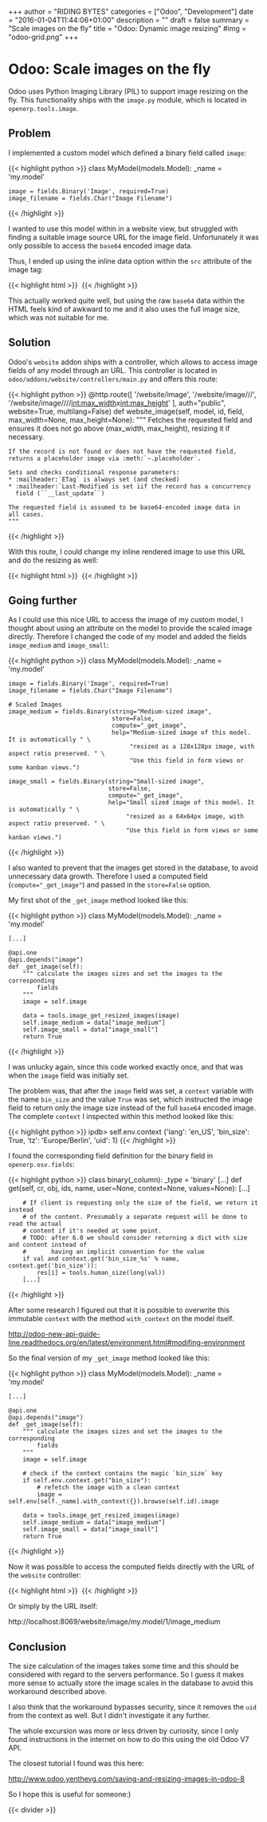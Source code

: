 +++
author = "RIDING BYTES"
categories = ["Odoo", "Development"]
date = "2016-01-04T11:44:06+01:00"
description = ""
draft = false
summary = "Scale images on the fly"
title = "Odoo: Dynamic image resizing"
#img = "odoo-grid.png"
+++

# Odoo: Scale images on the fly

Odoo uses Python Imaging Library (PIL) to support image resizing on the fly.
This functionality ships with the `image.py` module, which is located in
`openerp.tools.image`.

## Problem

I implemented a custom model which defined a binary field called `image`:

{{< highlight python >}}
class MyModel(models.Model):
    _name = 'my.model'

    image = fields.Binary('Image', required=True)
    image_filename = fields.Char("Image Filename")
{{< /highlight >}}

I wanted to use this model within in a website view, but struggled with finding
a suitable image source URL for the image field. Unfortunately it was only
possible to access the `base64` encoded image data.

Thus, I ended up using the inline data option within the `src` attribute of the
image tag:

{{< highlight html >}}
<img t-attf-src="data:image/jpg;base64,{{ my.model.image }}" />
{{< /highlight >}}

This actually worked quite well, but using the raw `base64` data within the
HTML feels kind of awkward to me and it also uses the full image size, which
was not suitable for me.


## Solution

Odoo's `website` addon ships with a controller, which allows to access image
fields of any model through an URL. This controller is located in
`odoo/addons/website/controllers/main.py` and offers this route:

{{< highlight python >}}
@http.route([
    '/website/image',
    '/website/image/<model>/<id>/<field>',
    '/website/image/<model>/<id>/<field>/<int:max_width>x<int:max_height>'
    ], auth="public", website=True, multilang=False)
def website_image(self, model, id, field, max_width=None, max_height=None):
    """ Fetches the requested field and ensures it does not go above
    (max_width, max_height), resizing it if necessary.

    If the record is not found or does not have the requested field,
    returns a placeholder image via :meth:`~.placeholder`.

    Sets and checks conditional response parameters:
    * :mailheader:`ETag` is always set (and checked)
    * :mailheader:`Last-Modified is set iif the record has a concurrency
      field (``__last_update``)

    The requested field is assumed to be base64-encoded image data in
    all cases.
    """
{{< /highlight >}}

With this route, I could change my inline rendered image to use this URL and do
the resizing as well:

{{< highlight html >}}
<img t-attf-src="/website/image/my.model/{{ my.model.id }}/image/128x128" />
{{< /highlight >}}


## Going further

As I could use this nice URL to access the image of my custom model, I thought
about using an attribute on the model to provide the scaled image directly.
Therefore I changed the code of my model and added the fields `image_medium`
and `image_small`:

{{< highlight python >}}
class MyModel(models.Model):
    _name = 'my.model'

    image = fields.Binary('Image', required=True)
    image_filename = fields.Char("Image Filename")

    # Scaled Images
    image_medium = fields.Binary(string="Medium-sized image",
                                 store=False,
                                 compute="_get_image",
                                 help="Medium-sized image of this model. It is automatically " \
                                      "resized as a 128x128px image, with aspect ratio preserved. " \
                                      "Use this field in form views or some kanban views.")

    image_small = fields.Binary(string="Small-sized image",
                                store=False,
                                compute="_get_image",
                                help="Small sized image of this model. It is automatically " \
                                     "resized as a 64x64px image, with aspect ratio preserved. " \
                                     "Use this field in form views or some kanban views.")

{{< /highlight >}}

I also wanted to prevent that the images get stored in the database, to avoid
unnecessary data growth. Therefore I used a computed field
(`compute="_get_image"`) and passed in the `store=False` option.

My first shot of the `_get_image` method looked like this:

{{< highlight python >}}
class MyModel(models.Model):
    _name = 'my.model'

    [...]

    @api.one
    @api.depends("image")
    def _get_image(self):
        """ calculate the images sizes and set the images to the corresponding
            fields
        """
        image = self.image

        data = tools.image_get_resized_images(image)
        self.image_medium = data["image_medium"]
        self.image_small = data["image_small"]
        return True

{{< /highlight >}}

I was unlucky again, since this code worked exactly once, and that was when the
`image` field was initially set.

The problem was, that after the `image` field was set, a `context` variable
with the name `bin_size` and the value `True` was set, which instructed the
image field to return only the image size instead of the full `base64` encoded
image. The complete `context` I inspected within this method looked like this:

{{< highlight python >}}
ipdb> self.env.context
{'lang': 'en_US', 'bin_size': True, 'tz': 'Europe/Berlin', 'uid': 1}
{{< /highlight >}}

I found the corresponding field definition for the binary field in `openerp.osv.fields`:

{{< highlight python >}}
class binary(_column):
    _type = 'binary'
    [...]
    def get(self, cr, obj, ids, name, user=None, context=None, values=None):
        [...]

        # If client is requesting only the size of the field, we return it instead
        # of the content. Presumably a separate request will be done to read the actual
        # content if it's needed at some point.
        # TODO: after 6.0 we should consider returning a dict with size and content instead of
        #       having an implicit convention for the value
        if val and context.get('bin_size_%s' % name, context.get('bin_size')):
            res[i] = tools.human_size(long(val))
        [...]
{{< /highlight >}}

After some research I figured out that it is possible to overwrite this
immutable `context` with the method `with_context` on the model itself.

http://odoo-new-api-guide-line.readthedocs.org/en/latest/environment.html#modifing-environment

So the final version of my `_get_image` method looked like this:

{{< highlight python >}}
class MyModel(models.Model):
    _name = 'my.model'

    [...]

    @api.one
    @api.depends("image")
    def _get_image(self):
        """ calculate the images sizes and set the images to the corresponding
            fields
        """
        image = self.image

        # check if the context contains the magic `bin_size` key
        if self.env.context.get("bin_size"):
            # refetch the image with a clean context
            image = self.env[self._name].with_context({}).browse(self.id).image

        data = tools.image_get_resized_images(image)
        self.image_medium = data["image_medium"]
        self.image_small = data["image_small"]
        return True

{{< /highlight >}}

Now it was possible to access the computed fields directly with the URL of the
`website` controller:

{{< highlight html >}}
<img t-attf-src="/website/image/my.model/{{ my.model.id }}/image_small" />
{{< /highlight >}}

Or simply by the URL itself:

http://localhost:8069/website/image/my.model/1/image_medium

## Conclusion

The size calculation of the images takes some time and this should be
considered with regard to the servers performance. So I guess it makes
more sense to actually store the image scales in the database to avoid
this workaround described above.

I also think that the workaround bypasses security, since it removes the `uid`
from the context as well. But I didn't investigate it any further.

The whole excursion was more or less driven by curiosity, since I only found
instructions in the internet on how to do this using the old Odoo V7 API.

The closest tutorial I found was this here:

http://www.odoo.yenthevg.com/saving-and-resizing-images-in-odoo-8

So I hope this is useful for someone:)

{{< divider >}}

